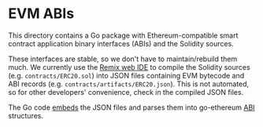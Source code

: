 # EVM ABIs
This directory contains a Go package with Ethereum-compatible smart contract
application binary interfaces (ABIs) and the Solidity sources.

These interfaces are stable, so we don't have to maintain/rebuild them much.
We currently use the [Remix web IDE](https://remix.ethereum.org/) to compile
the Solidity sources (e.g. `contracts/ERC20.sol`) into JSON files containing
EVM bytecode and ABI records (e.g. `contracts/artifacts/ERC20.json`).
This is not automated, so for other developers' convenience, check in the
compiled JSON files.

The Go code [embeds](https://pkg.go.dev/embed#hdr-Strings_and_Bytes) the JSON
files and parses them into go-ethereum
[ABI](https://pkg.go.dev/github.com/ethereum/go-ethereum@v1.10.26/accounts/abi#ABI)
structures.
